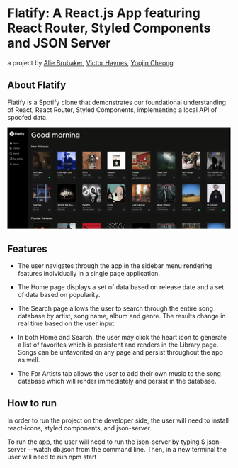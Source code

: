 # Flatify: A React.js App featuring React Router, Styled Components and JSON Server

a project by [Alie Brubaker](https://www.linkedin.com/in/alie-brubaker/), [Victor Haynes](https://www.linkedin.com/in/victor-haynes/), [Yoojin Cheong](https://www.linkedin.com/in/yoojin-cheong/)


## About Flatify

Flatify is a Spotify clone that demonstrates our foundational understanding of React, React Router, Styled Components, implementing a local API of spoofed data.


<img src='./src/Images/FlatifySample.png' width='1200px' height='auto'>


## Features

* The user navigates through the app in the sidebar menu rendering features individually in a single page application.

* The Home page displays a set of data based on release date and a set of data based on popularity.

* The Search page allows the user to search through the entire song database by artist, song name, album and genre. The results change in real time based on the user input.

* In both Home and Search, the user may click the heart icon to generate a list of favorites which is persistent and renders in the Library page. Songs can be unfavorited on any page and persist throughout the app as well.

* The For Artists tab allows the user to add their own music to the song database which will render immediately and persist in the database.


## How to run

In order to run the project on the developer side, the user will need to install react-icons, styled components, and json-server.

To run the app, the user will need to run the json-server by typing $ json-server --watch db.json from the command line. Then, in a new terminal the user will need to run npm start